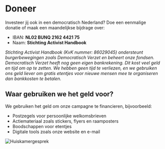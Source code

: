 # Doneer

Investeer jij ook in een democratisch Nederland? Doe een eenmalige donatie of maak een maandelijkse bijdrage over:

- IBAN: **NL02 BUNQ 2162 4421 75**
- Naam: **Stichting Activist Handbook**

_Stichting Activist Handbook (KvK nummer: 86029045) ondersteunt burgerbewegingen zoals Democratisch Verzet en beheert onze fondsen. Democratisch Verzet heeft nog geen eigen bankrekening. Dit kost veel geld en tijd om op te zetten. We hebben geen tijd te verliezen, en we gebruiken ons geld liever om gratis etentjes voor nieuwe mensen mee te organiseren dan bankkosten te betalen._

## Waar gebruiken we het geld voor?

We gebruiken het geld om onze campagne te financieren, bijvoorbeeld:

- Postzegels voor persoonlijke welkomsbrieven
- Actiemateriaal zoals stickers, flyers en raamposters
- Boodschappen voor etentjes
- Digitale tools zoals onze website en e-mail

![Huiskamergesprek](/img/huiskamergesprek.webp)
